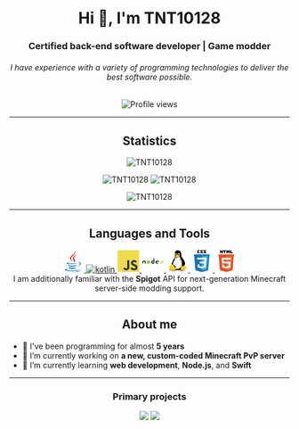 <h1 align="center">Hi 👋, I'm TNT10128</h1>
<h3 align="center">Certified back-end software developer | Game modder</h3>
<h6 align="center">I have experience with a variety of programming technologies to deliver the best software possible.</h6>
<p align="center"><img src="https://komarev.com/ghpvc/?username=TNT10128&style=for-the-badge" alt="Profile views"></p>
    
<hr>

<h2 align="center">Statistics</h2>

<span>
    <p align="center"><img src="https://github-profile-trophy.vercel.app/?username=TNT10128&theme=discord&row=1&column=7" alt="TNT10128" /></p>
  <p align="center"><img width="450" src="https://github-readme-stats.vercel.app/api?username=TNT10128&show_icons=true&theme=dark&locale=en" alt="TNT10128" />
  <img width="450" src="https://github-readme-stats.vercel.app/api/top-langs?username=TNT10128&show_icons=true&theme=dark&locale=en&layout=compact" alt="TNT10128" /></p>
</span>

<p align="center"><img src="https://github-readme-streak-stats.herokuapp.com/?user=TNT10128&theme=dark" alt="TNT10128" /></p>

<hr>

<h2 align="center">Languages and Tools</h2>
<p align="center"> <a href="https://www.java.com" target="_blank" rel="noreferrer"> <img src="https://raw.githubusercontent.com/devicons/devicon/master/icons/java/java-original.svg" alt="java" width="40" height="40"/> </a> 
<a href="https://kotlinlang.org" target="_blank" rel="noreferrer"> <img src="https://www.vectorlogo.zone/logos/kotlinlang/kotlinlang-icon.svg" alt="kotlin" width="40" height="40"/> 
<a href="https://developer.mozilla.org/en-US/docs/Web/JavaScript" target="_blank" rel="noreferrer"> <img src="https://raw.githubusercontent.com/devicons/devicon/master/icons/javascript/javascript-original.svg" alt="javascript" width="40" height="40"/> </a>
<a href="https://nodejs.org" target="_blank" rel="noreferrer"> <img src="https://raw.githubusercontent.com/devicons/devicon/master/icons/nodejs/nodejs-original-wordmark.svg" alt="nodejs" width="40" height="40"/> </a> 
<a href="https://www.linux.org/" target="_blank" rel="noreferrer"> <img src="https://raw.githubusercontent.com/devicons/devicon/master/icons/linux/linux-original.svg" alt="linux" width="40" height="40"/> </a>
<a href="https://www.w3schools.com/css/" target="_blank" rel="noreferrer"> <img src="https://raw.githubusercontent.com/devicons/devicon/master/icons/css3/css3-original-wordmark.svg" alt="css3" width="40" height="40"/> </a> 
<a href="https://www.w3.org/html/" target="_blank" rel="noreferrer"> <img src="https://raw.githubusercontent.com/devicons/devicon/master/icons/html5/html5-original-wordmark.svg" alt="html5" width="40" height="40"/> </a>   </a> <br>
I am additionally familiar with the <b>Spigot</b> API for next-generation Minecraft server-side modding support.</p>
<hr>

<h2 align="center">About me</h2>

- 📅 I've been programming for almost **5 years**
- 🔭 I’m currently working on **a new, custom-coded Minecraft PvP server**
- 🌱 I’m currently learning **web development**, **Node.js**, and **Swift**

<hr>

<h3 align="center">Primary projects</h3>

<span>
  <p align="center"><img src="https://github-readme-stats.vercel.app/api/pin/?username=tnt10128&repo=mStats&theme=dark" />
  <img src="https://github-readme-stats.vercel.app/api/pin/?username=tnt10128&repo=hwidkit&theme=dark" /></p>
</span>
